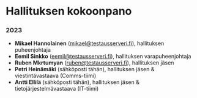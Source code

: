 # Hallituksen kokoonpano

### 2023

* **Mikael Hannolainen** (mikael@testausserveri.fi), hallituksen puheenjohtaja
* **Eemil Sinkko** (eemil@testausserveri.fi), hallituksen varapuheenjohtaja
* **Ruben Mkrtumyan** (ruben@testausserveri.fi), hallituksen jäsen
* **Petri Heinämäki** (sähköposti tähän), hallituksen jäsen & viestintävastaava (Comms-tiimi)
* **Antti Ellilä** (sähköposti tähän), hallituksen jäsen & tietojärjestelmävastaava (IT-tiimi)
